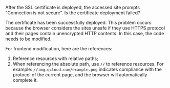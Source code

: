 After the SSL certificate is deployed, the accessed site prompts "Connection is not secure". Is the certificate deployment failed?

The certificate has been successfully deployed. This problem occurs because the browser considers the sites unsafe if they use HTTPS protocol and their pages contain unencrypted HTTP contents. In this case, the code needs to be modified.

For frontend modification, here are the references:
1. Reference resources with relative paths;
2. When referencing the absolute path, use `//` to reference resources. For example: `//img.qcloud.com/example.png` indicates compliance with the protocol of the current page, and the browser will automatically complete it.
